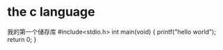 # the c language
我的第一个储存库
#include<stdio.h>
int main(void)
{
  printf("hello world");
  return 0;
}
